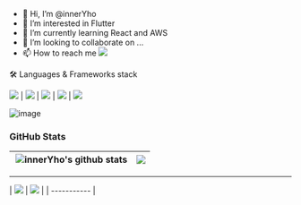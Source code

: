 - 👋 Hi, I’m @innerYho
- 👀 I’m interested in Flutter
- 🌱 I’m currently learning React and AWS
- 💞️ I’m looking to collaborate on ...
- 📫 How to reach me <a href="https://www.linkedin.com/in/yhoiner-morales-rios-a1a633192/"><img src="https://user-images.githubusercontent.com/77691249/162334537-1a05ab0d-93d1-4e51-a800-0faff34d3840.png" target="_blank"/></a>

<g-emoji fallback-src="https://github.githubassets.com/images/icons/emoji/unicode/1f6e0.png">🛠 </g-emoji>Languages & Frameworks stack 
</hr>
<div float=left>
<img src="https://camo.githubusercontent.com/c8d13e1c596a6726b1da8475a9299fac133f95ef009083b48be01f975a44987e/68747470733a2f2f696d672e736869656c64732e696f2f62616467652f2d48544d4c2d3035313232413f7374796c653d666c6174266c6f676f3d48544d4c35" data-canonical-src="https://img.shields.io/badge/-HTML-05122A?style=flat&logo=HTML5" style="max-width: 100%;" > | <img src="https://camo.githubusercontent.com/d738d76484d50c8345c2d01e39364b707285bc7936140858e7909dfe6424efb2/68747470733a2f2f696d672e736869656c64732e696f2f62616467652f2d4353532d3035313232413f7374796c653d666c6174266c6f676f3d43535333266c6f676f436f6c6f723d313537324236" data-canonical-src="https://img.shields.io/badge/-CSS-05122A?style=flat&logo=CSS3&logoColor=1572B6" style="max-width: 100%;"> | <img src="https://camo.githubusercontent.com/6e8ce928be6e5866e27140eb0bb25479b52137d75ee0196e7b67c91038a9abc3/68747470733a2f2f696d672e736869656c64732e696f2f62616467652f2d4a6176615363726970742d3035313232413f7374796c653d666c6174266c6f676f3d6a617661736372697074" data-canonical-src="https://img.shields.io/badge/-JavaScript-05122A?style=flat&logo=javascript" style="max-width: 100%;"> | <img src = "https://camo.githubusercontent.com/1d60a65352c961dc0bc3bfcddb926a34787b47ffced9bcadeaea32962297ef5a/68747470733a2f2f696d672e736869656c64732e696f2f62616467652f2d507974686f6e2d3035313232413f7374796c653d666c6174266c6f676f3d707974686f6e" style="max-width: 100%;"> | <img src = "https://camo.githubusercontent.com/09807d60bef7fe173ae782521252fb89febe297cf24bd373c065f340dd63ce34/68747470733a2f2f696d672e736869656c64732e696f2f62616467652f2d4d7953514c2d3035313232413f7374796c653d666c6174266c6f676f3d6d7973716c" style="max-width: 100%;"> 

![image](https://user-images.githubusercontent.com/77691249/162334215-cbbcb294-debc-44c5-bcb9-a74b63e478be.png)


</div>
</hr>

### GitHub Stats

| <img align="right" src="https://github-readme-stats.vercel.app/api?username=innerYho&show_icons=true&theme=aura&line_height=25" alt="innerYho's github stats"/> | <img  src="https://github-readme-stats.vercel.app/api?username=innerYho&show_icons=true&theme=aura"/> |
| --------- | --------- |

***

 | <img src="https://github-readme-stats.vercel.app/api/top-langs/?username=innerYho&langs_count=10&theme=aura&layout=compact"> |
  <img  src="https://github-readme-stats.vercel.app/api/top-langs/?username=innerYho&langs_count=8&theme=aura" > |
 | ----------- |




